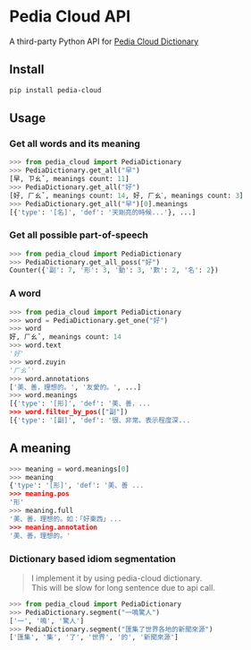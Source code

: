 # Pedia Cloud API

A third-party Python API for [Pedia Cloud Dictionary](https://pedia.cloud.edu.tw/)

## Install

```bash
pip install pedia-cloud
```

## Usage

### Get all words and its meaning

```python
>>> from pedia_cloud import PediaDictionary
>>> PediaDictionary.get_all("早")
[早, ㄗㄠˇ, meanings count: 11]
>>> PediaDictionary.get_all("好")
[好, ㄏㄠˇ, meanings count: 14, 好, ㄏㄠˋ, meanings count: 3]
>>> PediaDictionary.get_all("早")[0].meanings
[{'type': '[名]', 'def': '天剛亮的時候...'}, ...]
```

### Get all possible part-of-speech

```python
>>> from pedia_cloud import PediaDictionary
>>> PediaDictionary.get_all_poss("好")
Counter({'副': 7, '形': 3, '動': 3, '歎': 2, '名': 2})
```

### A word

```python
>>> from pedia_cloud import PediaDictionary
>>> word = PediaDictionary.get_one("好")
>>> word
好, ㄏㄠˇ, meanings count: 14
>>> word.text
'好'
>>> word.zuyin
'ㄏㄠˇ'
>>> word.annotations
['美、善，理想的。', '友愛的。', ...]
>>> word.meanings
[{'type': '[形]', 'def': '美、善，...
>>> word.filter_by_pos(["副"])
[{'type': '[副]', 'def': '很、非常。表示程度深...
```

## A meaning

```python
>>> meaning = word.meanings[0]
>>> meaning
{'type': '[形]', 'def': '美、善 ...
>>> meaning.pos
'形'
>>> meaning.full
'美、善，理想的。如：「好東西」...
>>> meaning.annotation
'美、善，理想的。'
```

### Dictionary based idiom segmentation

> I implement it by using pedia-cloud dictionary.  
> This will be slow for long sentence due to api call.

```python
>>> from pedia_cloud import PediaDictionary
>>> PediaDictionary.segment("一鳴驚人")
['一', '鳴', '驚人']
>>> PediaDictionary.segment("匯集了世界各地的新聞來源")
['匯集', '集', '了', '世界', '的', '新聞來源']
```
